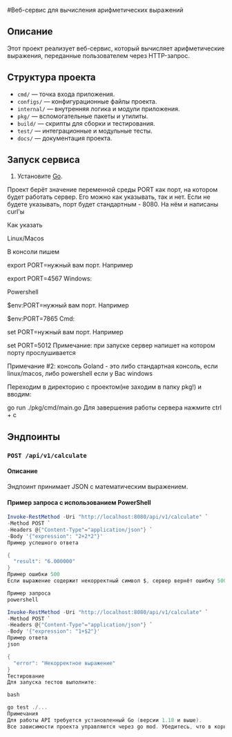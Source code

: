#Веб-сервис для вычисления арифметических выражений

## Описание
Этот проект реализует веб-сервис, который вычисляет арифметические выражения, переданные пользователем через HTTP-запрос.

## Структура проекта

- `cmd/` — точка входа приложения.
- `configs/` — конфигурационные файлы проекта.
- `internal/` — внутренняя логика и модули приложения.
- `pkg/` — вспомогательные пакеты и утилиты.
- `build/` — скрипты для сборки и тестирования.
- `test/` — интеграционные и модульные тесты.
- `docs/` — документация проекта.

## Запуск сервиса

1. Установите [Go](https://go.dev/dl/).

Проект берёт значение переменной среды PORT как порт, на котором будет работать сервер. Его можно как указывать, так и нет. Если не будете указывать, порт будет стандартным - 8080. На нём и написаны curl'ы

Как указать 

Linux/Macos

В консоли пишем

export PORT=нужный вам порт.
Например

export PORT=4567
Windows:

Powershell

$env:PORT=нужный вам порт. 
Например

$env:PORT=7865
Cmd:

set PORT=нужный вам порт. 
Например

set PORT=5012
Примечание: при запуске сервер напишет на котором порту прослушивается

Примечание #2: консоль Goland - это либо стандартная консоль, если linux/macos, либо powershell если у Вас windows

Переходим в директорию с проектом(не заходим в папку pkg!) и вводим:

go run ./pkg/cmd/main.go
Для завершения работы сервера нажмите ctrl + c

## Эндпоинты


### `POST /api/v1/calculate`

#### Описание
Эндпоинт принимает JSON с математическим выражением.

#### Пример запроса с использованием PowerShell

```powershell
Invoke-RestMethod -Uri "http://localhost:8080/api/v1/calculate" `
-Method POST `
-Headers @{"Content-Type"="application/json"} `
-Body '{"expression": "2+2*2"}'
Пример успешного ответа

{
  "result": "6.000000"
}
Пример ошибки 500
Если выражение содержит некорректный символ $, сервер вернёт ошибку 500:

Пример запроса
powershell

Invoke-RestMethod -Uri "http://localhost:8080/api/v1/calculate" `
-Method POST `
-Headers @{"Content-Type"="application/json"} `
-Body '{"expression": "1+$2"}'
Пример ответа
json

{
  "error": "Некорректное выражение"
}
Тестирование
Для запуска тестов выполните:

bash

go test ./...
Примечания
Для работы API требуется установленный Go (версии 1.18 и выше).
Все зависимости проекта управляются через go mod. Убедитесь, что в корне проекта находятся go.mod и go.sum.
